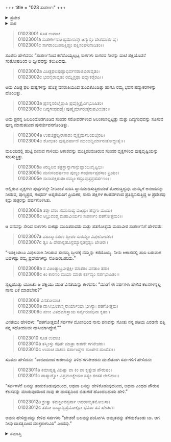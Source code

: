 +++
title = "023 ಸುಪರ್ಣಃ"
+++

<details><summary>ಪ್ರವೇಶ</summary>


।।   ಓಂ ಓಂ ನಮೋ ನಾರಾಯಣಾಯ।।   ಶ್ರೀ ವೇದವ್ಯಾಸಾಯ ನಮಃ ।।

ಶ್ರೀ ಕೃಷ್ಣದ್ವೈಪಾಯನ ವೇದವ್ಯಾಸ ವಿರಚಿತ  

**ಶ್ರೀ ಮಹಾಭಾರತ**

**ಆದಿ ಪರ್ವ**

**ಆಸ್ತೀಕ ಪರ್ವ**

**ಅಧ್ಯಾಯ 23**

</details>


<details><summary>ಸಾರ</summary>
ಗರುಡನು ಸರ್ಪಗಳನ್ನು ದ್ವೀಪವೊಂದಕ್ಕೆ ಕೊಂಡೊಯ್ದುದು (1-5). ತಮ್ಮ ದಾಸತ್ವದ ಕಾರಣವನ್ನು ಗರುಡನಿಗೆ ವಿನತೆಯು ವಿವರಿಸಿದುದು (6-10). ದಾಸತ್ವದ ಮುಕ್ತಿಗೆ ಬದಲಾಗಿ ಸರ್ಪಗಳು ಗರುಡನಲ್ಲಿ ಅಮೃತವನ್ನು ಕೇಳಿದುದು (11-12).

</details>

> 01023001 ಸೂತ ಉವಾಚ।  
01023001a ಸುಪರ್ಣೇನೋಹ್ಯಮಾನಾಸ್ತೇ ಜಗ್ಮುಸ್ತಂ ದೇಶಮಾಶು ವೈ।  
01023001c ಸಾಗರಾಂಬುಪರಿಕ್ಷಿಪ್ತಂ ಪಕ್ಷಿಸಂಘನಿನಾದಿತಂ।।

ಸೂತನು ಹೇಳಿದನು: “ಸುಪರ್ಣನಿಂದ ಕರೆದೊಯ್ಯಲ್ಪಟ್ಟ ನಾಗಗಳು ಸಾಗರದ ನೀರನ್ನು ದಾಟಿ ಪಕ್ಷಿಯೊಡನೆ ಸಂತೋಷದಿಂದ ಆ ದ್ವೀಪವನ್ನು ತಲುಪಿದವು.

> 01023002a ವಿಚಿತ್ರಫಲಪುಷ್ಪಾಭಿರ್ವನರಾಜಿಭಿರಾವೃತಂ।   
01023002c ಭವನೈರಾವೃತಂ ರಮ್ಯೈಸ್ತಥಾ ಪದ್ಮಾಕರೈರಪಿ।।

ಅದು ವಿಚಿತ್ರ ಫಲ ಪುಷ್ಪಗಳನ್ನು ಹೊತ್ತ ವನರಾಶಿಯಿಂದ ತುಂಬಿಕೊಂಡಿತ್ತು ಹಾಗೂ ರಮ್ಯ ಭವನ ಪದ್ಮಾಕರಗಳನ್ನು ಹೊಂದಿತ್ತು.

> 01023003a ಪ್ರಸನ್ನಸಲಿಲೈಶ್ಚಾಪಿ ಹ್ರದೈಶ್ಚಿತ್ರೈರ್ವಿಭೂಷಿತಂ।  
01023003c ದಿವ್ಯಗಂಧವಹೈಃ ಪುಣ್ಯೈರ್ಮಾರುತೈರುಪವೀಜಿತಂ।।

ಅದು ಪ್ರಸನ್ನ ಜಲದಿಂದೊಡಗೂಡಿದ ಸುಂದರ ಸರೋವರಗಳಿಂದ ಅಲಂಕರಿಸಲ್ಪಟ್ಟಿತ್ತು ಮತ್ತು ದಿವ್ಯಗಂಧವನ್ನು ಸೂಸುವ ಪುಣ್ಯ ಮಾರುತದಿಂದ ಪುನರ್ಜೀವನಗೊಂಡಿತ್ತು.

> 01023004a ಉಪಜಿಘ್ರದ್ಭಿರಾಕಾಶಂ ವೃಕ್ಷೈರ್ಮಲಯಜೈರಪಿ।  
01023004c ಶೋಭಿತಂ ಪುಷ್ಪವರ್ಷಾಣಿ ಮುಂಚದ್ಭಿರ್ಮಾರುತೋದ್ಧುತೈಃ।।

ಮಲಯದಲ್ಲಿ ಹುಟ್ಟಿ ಬೀಸುವ ಗಾಳಿಯು ಆಕಾಶವನ್ನು  ಮುತ್ತಿಡುವಂತಿರುವ ಸುಂದರ ವೃಕ್ಷಗಳಿಂದ ಪುಷ್ಪವೃಷ್ಟಿಯನ್ನು ಸುರಿಸುತ್ತಿತ್ತು.

> 01023005a ಕಿರದ್ಭಿರಿವ ತತ್ರಸ್ಥಾನ್ನಾಗಾನ್ಪುಷ್ಪಾಂಬುವೃಷ್ಟಿಭಿಃ।   
01023005c ಮನಃಸಂಹರ್ಷಣಂ ಪುಣ್ಯಂ ಗಂಧರ್ವಾಪ್ಸರಸಾಂ ಪ್ರಿಯಂ।  
01023005e ನಾನಾಪಕ್ಷಿರುತಂ ರಮ್ಯಂ ಕದ್ರೂಪುತ್ರಪ್ರಹರ್ಷಣಂ।।

ಅಲ್ಲಿರುವ ವೃಕ್ಷಗಳು ಪುಷ್ಪಗಳನ್ನೇ ನೀರಿನಂತೆ ಸುರಿಸಿ ಸ್ನಾನಮಾಡಿಸುತ್ತಿರುವಂತೆ ತೋರುತ್ತಿದ್ದವು. ಮನಸ್ಸಿಗೆ ಆನಂದವನ್ನು ನೀಡುವ, ಪುಣ್ಯಪ್ರದ, ಗಂಧರ್ವ ಅಪ್ಸರೆಯರಿಗೆ ಪ್ರಿಯಕರ, ನಾನಾ ಪಕ್ಷಿಗಳ ಕಲರವಗಳಿಂದ ಪ್ರತಿಧ್ವನಿಸುತ್ತಿದ್ದ ಆ ಪ್ರದೇಶವು ಕದ್ರು ಪುತ್ರರನ್ನು ಹರ್ಷಗೊಳಿಸಿತು.

> 01023006a ತತ್ತೇ ವನಂ ಸಮಾಸಾದ್ಯ ವಿಜಹ್ರುಃ ಪನ್ನಗಾ ಮುದಾ।  
01023006c ಅಬ್ರುವಂಶ್ಚ ಮಹಾವೀರ್ಯಂ ಸುಪರ್ಣಂ ಪತಗೋತ್ತಮಂ।।

ಆ ವನವನ್ನು ಸೇರಿದ ನಾಗಗಳು ಸಾಕಷ್ಟು ಮುದಿತರಾದರು ಮತ್ತು ಪತಗೋತ್ತಮ ಮಹಾವೀರ ಸುಪರ್ಣನಿಗೆ ಹೇಳಿದರು:

> 01023007a ವಹಾಸ್ಮಾನಪರಂ ದ್ವೀಪಂ ಸುರಮ್ಯಂ ವಿಪುಲೋದಕಂ।  
01023007c ತ್ವಂ ಹಿ ದೇಶಾನ್ಬಹೂನ್ರಮ್ಯಾನ್ಪತನ್ಪಶ್ಯಸಿ ಖೇಚರ।।

“ಇದಕ್ಕಿಂತಲೂ ವಿಪುಲವಾಗಿ ನೀರಿರುವ ಸುರಮ್ಯ ದ್ವೀಪಕ್ಕೆ ನಮ್ಮನ್ನು ಕರೆದೊಯ್ಯಿ. ನೀನು ಆಕಾಶದಲ್ಲಿ ಹಾರಿ ಬರುವಾಗ ಬಹಳಷ್ಟು ರಮ್ಯ ಪ್ರದೇಶಗಳನ್ನು ನೋಡಿರಬಹುದು.”

> 01023008a ಸ ವಿಚಿಂತ್ಯಾಬ್ರವೀತ್ಪಕ್ಷೀ ಮಾತರಂ ವಿನತಾಂ ತದಾ।  
01023008c ಕಿಂ ಕಾರಣಂ ಮಯಾ ಮಾತಃ ಕರ್ತವ್ಯಂ ಸರ್ಪಭಾಷಿತಂ।।

ಸ್ವಲ್ಪಹೊತ್ತು ಯೋಚಿಸಿ ಆ ಪಕ್ಷಿಯು ಮಾತೆ ವಿನತೆಯನ್ನು ಕೇಳಿದನು: “ಮಾತೆ! ಈ ಸರ್ಪಗಳು ಹೇಳಿದ ಕೆಲಸಗಳನ್ನೆಲ್ಲ ನಾನು ಏಕೆ ಮಾಡಬೇಕು?”

> 01023009 ವಿನತೋವಾಚ।  
01023009a ದಾಸೀಭೂತಾಸ್ಮ್ಯನಾರ್ಯಾಯಾ ಭಗಿನ್ಯಾಃ ಪತಗೋತ್ತಮ।  
01023009c ಪಣಂ ವಿತಥಮಾಸ್ಥಾಯ ಸರ್ಪೈರುಪಧಿನಾ ಕೃತಂ।।

ವಿನತೆಯು ಹೇಳಿದಳು: “ಪತಗೋತ್ತಮ! ಸರ್ಪಗಳ ಮೋಸದಿಂದ ನಾನು ಪಣವನ್ನು ಸೋತು ನನ್ನ ಪತಿಯ ಎರಡನೇ ಪತ್ನಿ ನನ್ನ ಸಹೋದರಿಯ ದಾಸಿಯಾಗಿದ್ದೇನೆ.””

> 01023010 ಸೂತ ಉವಾಚ।  
01023010a ತಸ್ಮಿಂಸ್ತು ಕಥಿತೇ ಮಾತ್ರಾ ಕಾರಣೇ ಗಗನೇಚರಃ।  
01023010c ಉವಾಚ ವಚನಂ ಸರ್ಪಾಂಸ್ತೇನ ದುಃಖೇನ ದುಃಖಿತಃ।।

ಸೂತನು ಹೇಳಿದನು: “ತಾಯಿಯಿಂದ ಕಾರಣವನ್ನು ತಿಳಿದ ಗಗನೇಚರನು ದುಃಖಿತನಾಗಿ ಸರ್ಪಗಳಿಗೆ ಹೇಳಿದನು:

> 01023011a ಕಿಮಾಹೃತ್ಯ ವಿದಿತ್ವಾ ವಾ ಕಿಂ ವಾ ಕೃತ್ವೇಹ ಪೌರುಷಂ।  
01023011c ದಾಸ್ಯಾದ್ವೋ ವಿಪ್ರಮುಚ್ಯೇಯಂ ಸತ್ಯಂ ಶಂಸತ ಲೇಲಿಹಾಃ।।

“ಸರ್ಪಗಳೇ! ಏನನ್ನು ತಂದುಕೊಡುವುದರಿಂದ, ಅಥವಾ ಏನನ್ನು ಹೇಳಿಕೊಡುವುದರಿಂದ, ಅಥವಾ ಎಂಥಹ ಪೌರುಷ ಕೆಲಸವನ್ನು ಮಾಡುವುದರಿಂದ ನಾವು ಈ ದಾಸತ್ವದಿಂದ ಬಿಡುಗಡೆ ಹೊಂದಬಹುದು ಹೇಳಿ.”

> 01023012a ಶ್ರುತ್ವಾ ತಮಬ್ರುವನ್ಸರ್ಪಾ ಆಹರಾಮೃತಮೋಜಸಾ।  
01023012c ತತೋ ದಾಸ್ಯಾದ್ವಿಪ್ರಮೋಕ್ಷೋ ಭವಿತಾ ತವ ಖೇಚರ।।

ಅವನು ಹೇಳಿದ್ದುದನ್ನು ಕೇಳಿದ ಸರ್ಪಗಳು “ಖೇಚರ! ಬಲವನ್ನುಪಯೋಗಿಸಿ ಅಮೃತವನ್ನು ತೆಗೆದುಕೊಂಡು ಬಾ. ಆಗ ನೀವು ದಾಸತ್ವದಿಂದ ಮುಕ್ತರಾಗುವಿರಿ” ಎಂದವು.”


<details><summary>ಸಮಾಪ್ತಿ</summary>
ಇತಿ ಶ್ರೀ ಮಹಾಭಾರತೇ ಆದಿಪರ್ವಣಿ ಆಸ್ತೀಕಪರ್ವಣಿ ಸೌಪರ್ಣೇ ತ್ರಯೋವಿಂಶೋಽಧ್ಯಾಯಃ।  
ಇದು ಶ್ರೀ ಮಹಾಭಾರತದಲ್ಲಿ ಆದಿಪರ್ವದಲ್ಲಿ ಆಸ್ತೀಕಪರ್ವದಲ್ಲಿ ಸೌಪರ್ಣದಲ್ಲಿ ಇಪ್ಪತ್ಮೂರನೇ ಅಧ್ಯಾಯವು.

</details>
